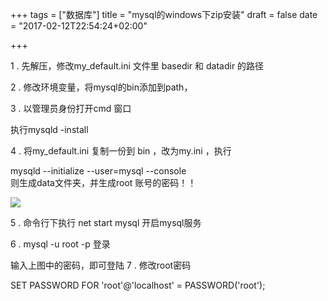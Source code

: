 +++
tags = ["数据库"]
title = "mysql的windows下zip安装"
draft = false
date = "2017-02-12T22:54:24+02:00"

+++

1 . 先解压，修改my_default.ini 文件里 basedir 和 datadir 的路径

2 . 修改环境变量，将mysql的bin添加到path，

3 . 以管理员身份打开cmd 窗口

   执行mysqld -install

4 . 将my_default.ini 复制一份到 bin ，改为my.ini ，执行

mysqld --initialize --user=mysql --console   
则生成data文件夹，并生成root 账号的密码！！


![](http://i.imgur.com/cMFYXzD.png)


5 . 命令行下执行 net start mysql 开启mysql服务

6 . mysql -u root -p 登录

输入上图中的密码，即可登陆
7 . 修改root密码

SET PASSWORD FOR 'root'@'localhost' = PASSWORD('root');